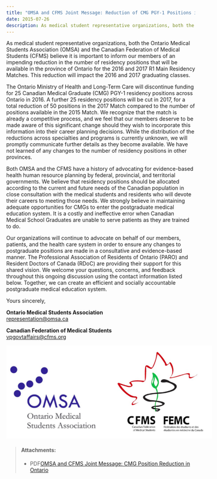 ```yaml
---
title: "OMSA and CFMS Joint Message: Reduction of CMG PGY-1 Positions in Ontario"
date: 2015-07-26
description: As medical student representative organizations, both the Ontario Medical Students Association (OMSA) and the Canadian Federation of Medical Students (CFMS) believe it is important to inform our members of an impending reduction in the number of residency positions that will be available in the province of Ontario for the 2016 and 2017 R1 Main Residency Matches.
---
```


As medical student representative organizations, both the Ontario Medical Students Association (OMSA) and the Canadian Federation of Medical Students (CFMS) believe it is important to inform our members of an impending reduction in the number of residency positions that will be available in the province of Ontario for the 2016 and 2017 R1 Main Residency Matches. This reduction will impact the 2016 and 2017 graduating classes.

The Ontario Ministry of Health and Long-Term Care will discontinue funding for 25 Canadian Medical Graduate (CMG) PGY-1 residency positions across Ontario in 2016. A further 25 residency positions will be cut in 2017, for a total reduction of 50 positions in the 2017 Match compared to the number of positions available in the 2015 Match. We recognize that the match is already a competitive process, and we feel that our members deserve to be made aware of this significant change should they wish to incorporate this information into their career planning decisions. While the distribution of the reductions across specialties and programs is currently unknown, we will promptly communicate further details as they become available. We have not learned of any changes to the number of residency positions in other provinces.

Both OMSA and the CFMS have a history of advocating for evidence-based health human resource planning by federal, provincial, and territorial governments. We believe that residency positions should be allocated according to the current and future needs of the Canadian population in close consultation with the medical students and residents who will devote their careers to meeting those needs. We strongly believe in maintaining adequate opportunities for CMGs to enter the postgraduate medical education system. It is a costly and ineffective error when Canadian Medical School Graduates are unable to serve patients as they are trained to do.

Our organizations will continue to advocate on behalf of our members, patients, and the health care system in order to ensure any changes to postgraduate positions are made in a consultative and evidence-based manner. The Professional Association of Residents of Ontario (PARO) and Resident Doctors of Canada (RDoC) are providing their support for this shared vision. We welcome your questions, concerns, and feedback throughout this ongoing discussion using the contact information listed below. Together, we can create an efficient and socially accountable postgraduate medical education system.

Yours sincerely,

**Ontario Medical Students Association**<br>
[representation@omsa.ca](mailto:representation@omsa.ca)

**Canadian Federation of Medical Students**<br>
[vpgovtaffairs@cfms.org](mailto:vpgovtaffairs@cfms.org)

<img style="max-width:550px;" src="/images/news-images/OMSA-CFMS.png">

> #### **Attachments:**
> - <span class="file-format">PDF</span>[OMSA and CFMS Joint Message: CMG Position Reduction in Ontario]({{site.root}}/files/updates/CMG%20Position%20Reduction_logos.pdf)